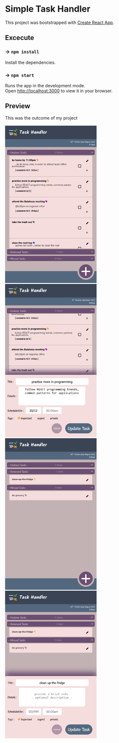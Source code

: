 # Simple Task Handler

This project was bootstrapped with [Create React App](https://github.com/facebook/create-react-app).



## Excecute

### -> `npm install`

Install the dependencies.

### -> `npm start`

Runs the app in the development mode.\
Open [http://localhost:3000](http://localhost:3000) to view it in your browser.


## Preview

This was the outcome of my project\
\
<img src="./src/imgs/preview/general_view.png" alt="general preview" style="width:300px;"/>
<img src="./src/imgs/preview/undone_task_editing.png" alt="general preview" style="width:300px;"/>
<img src="./src/imgs/preview/undone_tasks_collapsed_view.png" alt="general preview" style="width:300px;"/>
<img src="./src/imgs/preview/removed_or_missed_task_editing.png" alt="general preview" style="width:300px;"/>
